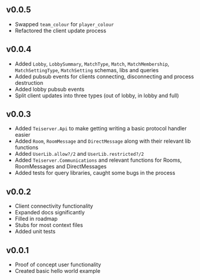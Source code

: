 ## v0.0.5
- Swapped `team_colour` for `player_colour`
- Refactored the client update process

## v0.0.4
- Added `Lobby`, `LobbySummary`, `MatchType`, `Match`, `MatchMembership`, `MatchSettingType`, `MatchSetting` schemas, libs and queries
- Added pubsub events for clients connecting, disconnecting and process destruction
- Added lobby pubsub events
- Split client updates into three types (out of lobby, in lobby and full)

## v0.0.3
- Added `Teiserver.Api` to make getting writing a basic protocol handler easier
- Added `Room`, `RoomMessage` and `DirectMessage` along with their relevant lib functions
- Added `UserLib.allow?/2` and `UserLib.restricted?/2`
- Added `Teiserver.Communications` and relevant functions for Rooms, RoomMessages and DirectMessages
- Added tests for query libraries, caught some bugs in the process

## v0.0.2
- Client connectivity functionality
- Expanded docs significantly
- Filled in roadmap
- Stubs for most context files
- Added unit tests

## v0.0.1
- Proof of concept user functionality
- Created basic hello world example
